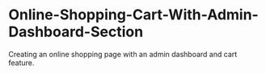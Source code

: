 # Online-Shopping-Cart-With-Admin-Dashboard-Section
Creating an online shopping page with an admin dashboard and cart feature. 
